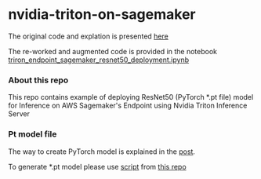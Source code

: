 # nvidia-triton-on-sagemaker
The original code and explation is presented <a href="https://github.com/aws/amazon-sagemaker-examples/blob/main/sagemaker-triton/resnet50/triton_resnet50.ipynb">here</a>

The re-worked and augmented code is provided in the notebook <a href="https://github.com/enoten/nvidia-triton-on-sagemaker/blob/main/triron_endpoint_sagemaker_resnet50_deployment.ipynb">triron_endpoint_sagemaker_resnet50_deployment.ipynb
</a>

<h3>About this repo</h3>
This repo contains example of deploying ResNet50 (PyTorch *.pt file) model for Inference on AWS Sagemaker's Endpoint using Nvidia Triton Inference Server

<h3>Pt model file</h3>
The way to create PyTorch model is explained in the <a href="https://github.com/aws/amazon-sagemaker-examples/blob/main/sagemaker-triton/resnet50/triton_resnet50.ipynb">post</a>. 

To generate *.pt model please use <a href="https://github.com/aws/amazon-sagemaker-examples/blob/main/sagemaker-triton/resnet50/workspace/pt_exporter.py">script</a> from <a href="https://github.com/aws/amazon-sagemaker-examples/tree/main/sagemaker-triton/resnet50/workspace"> this repo</a>
